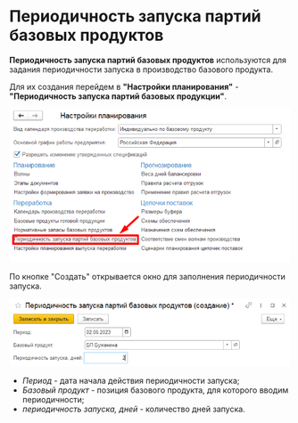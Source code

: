 # Периодичность запуска партий базовых продуктов

**Периодичность запуска партий базовых продуктов** используются для задания периодичности запуска в производство базового продукта.

Для их создания перейдем в **"Настройки планирования"** - **"Периодичность запуска партий базовых продукции"**.

[![1][1]][1]

По кнопке "Создать" открывается окно для заполнения периодичности запуска.

[![2][2]][2]

- *Период* - дата начала действия периодичности запуска;
- *Базовый продукт* - позиция базового продукта, для которого вводим периодичности;
- *периодичность запуска, дней* - количество дней запуска.

[1]: IntervalsLaunchBatchesOfBaseProducts.assets\1.png
[2]: IntervalsLaunchBatchesOfBaseProducts.assets\2.png
